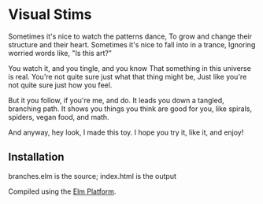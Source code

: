 # Visual Stims

Sometimes it's nice to watch the patterns dance,
To grow and change their structure and their heart.
Sometimes it's nice to fall into in a trance,
Ignoring worried words like, "Is this art?"

You watch it, and you tingle, and you know
That something in this universe is real.
You're not quite sure just what that thing might be,
Just like you're not quite sure just how you feel.

But it you follow, if you're me, and do.
It leads you down a tangled, branching path.
It shows you things you think are good for you,
like spirals, spiders, vegan food, and math.

And anyway, hey look, I made this toy.
I hope you try it, like it, and enjoy!

## Installation

branches.elm is the source; index.html is the output

Compiled using the [Elm Platform](http://elm-lang.org).
